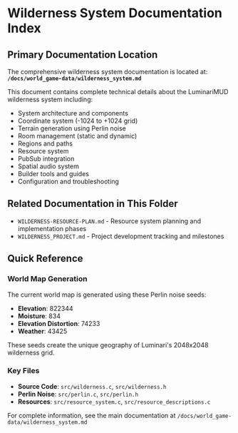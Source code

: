 # Wilderness System Documentation Index

## Primary Documentation Location

The comprehensive wilderness system documentation is located at:
**`/docs/world_game-data/wilderness_system.md`**

This document contains complete technical details about the LuminariMUD wilderness system including:
- System architecture and components
- Coordinate system (-1024 to +1024 grid)
- Terrain generation using Perlin noise
- Room management (static and dynamic)
- Regions and paths
- Resource system
- PubSub integration
- Spatial audio system
- Builder tools and guides
- Configuration and troubleshooting

## Related Documentation in This Folder

- `WILDERNESS-RESOURCE-PLAN.md` - Resource system planning and implementation phases
- `WILDERNESS_PROJECT.md` - Project development tracking and milestones

## Quick Reference

### World Map Generation
The current world map is generated using these Perlin noise seeds:
- **Elevation**: 822344
- **Moisture**: 834
- **Elevation Distortion**: 74233
- **Weather**: 43425

These seeds create the unique geography of Luminari's 2048x2048 wilderness grid.

### Key Files
- **Source Code**: `src/wilderness.c`, `src/wilderness.h`
- **Perlin Noise**: `src/perlin.c`, `src/perlin.h`
- **Resources**: `src/resource_system.c`, `src/resource_descriptions.c`

For complete information, see the main documentation at `/docs/world_game-data/wilderness_system.md`